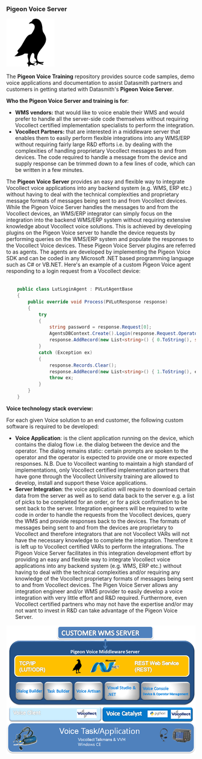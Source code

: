 ### Pigeon Voice Server

![Pigeon Voice Server](/docs/images/Pigeon-Logo.png)

The **Pigeon Voice Training** repository provides source code samples, demo voice applications and documentation to assist Datasmith partners and customers in getting started with Datasmith's **Pigeon Voice Server**.

**Who the Pigeon Voice Server and training is for**:
* **WMS vendors:** that would like to voice enable their WMS and would prefer to handle all the server-side code themselves without requiring Vocollect certified implementation specialists to perform the integration.
* **Vocollect Partners:** that are interested in a middleware server that enables them to easily perform flexible integrations into any WMS/ERP without requiring fairly large R&D efforts i.e. by dealing with the complexities of handling proprietary Vocollect messages to and from devices. The code required to handle a message from the device and supply response can be trimmed down to a few lines of code, which can be written in a few minutes.

The **Pigeon Voice Server** provides an easy and flexible way to integrate Vocollect voice applications into any backend system (e.g. WMS, ERP etc.) without having to deal with the technical complexities and proprietary message formats of messages being sent to and from Vocollect devices. While the Pigeon Voice Server handles the messages to and from the Vocollect devices, an WMS/ERP integrator can simply focus on the integration into the backend WMS/ERP system without requiring extensive knowledge about Vocollect voice solutions. This is achieved by developing plugins on the Pigeon Voice server to handle the device requests by performing queries on the WMS/ERP system and populate the responses to the Vocollect Voice devices. These Pigeon Voice Server plugins are referred to as agents. The agents are developed by implementing the Pigeon Voice SDK and can be coded in any Microsoft .NET based programming language such as C# or VB.NET. Here's an example of a custom Pigeon Voice agent responding to a login request from a Vocollect device:

```C#

    public class LutLoginAgent : PVLutAgentBase
    {
        public override void Process(PVLutResponse response)
        {
            try
            {
                string password = response.Request[0];
                AgentsDBContext.Create().Login(response.Request.OperatorId, password);
                response.AddRecord(new List<string>() { 0.ToString(), string.Empty });
            }
            catch (Exception ex)
            {
                response.Records.Clear();
                response.AddRecord(new List<string>() { 1.ToString(), ex.Message });
                throw ex;
            }
        }
    }

```

**Voice technology stack overview:** 

For each given Voice solution to an end customer, the following custom software is required to be developed:

* **Voice Application**: is the client application running on the device, which contains the dialog flow i.e. the dialog between the device and the operator. The dialog remains static: certain prompts are spoken to the operator and the operator is expected to provide one or more expected responses. 
N.B. Due to Vocollect wanting to maintain a high standard of implementations, only Vocollect certified implementation partners that have gone through the Vocollect University training are allowed to develop, install and support these Voice applications.
* **Server Integration**: the voice application will require to download certain data from the server as well as to send data back to the server e.g. a list of picks to be completed for an order, or for a pick confirmation to be sent back to the server. Integration engineers will be required to write code in order to handle the requests from the Vocollect devices, query the WMS and provide responses back to the devices. The formats of messages being sent to and from the devices are proprietary to Vocollect and therefore integrators that are not Vocollect VARs will not have the necessary knowledge to complete the integration. Therefore it is left up to Vocollect certified VARs to perform the integrations. The Pigeon Voice Server facilitates in this integration development effort by providing an easy and flexible way to integrate Vocollect voice applications into any backend system (e.g. WMS, ERP etc.) without having to deal with the technical complexities and/or requiring any knowledge of the Vocollect proprietary formats of messages being sent to and from Vocollect devices. The Pigen Voice Server allows any integration engineer and/or WMS provider to easily develop a voice integration with very little effort and R&D required. Furthermore, even Vocollect certified partners who may not have the expertise and/or may not want to invest in R&D can take advantage of the Pigeon Voice Server.

![Pigeon Voice Server](/docs/images/Pigeon-Voice-Stack.png)
